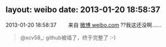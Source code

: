 layout: weibo
date: 2013-01-20 18:58:37
---
2013-01-20 18:58:37  &nbsp;&nbsp;&nbsp;&nbsp;&nbsp;&nbsp; 来自 <a href="http://weibo.com/" rel="nofollow">微博 weibo.com</a>
??我这还没啊……
>  @xcv58_: github被墙了，终于完整了 :-) ​​​
